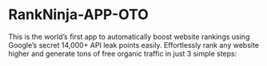 # RankNinja-APP-OTO
This is the world’s first app to automatically boost website rankings using Google’s secret 14,000+ API leak points easily. Effortlessly rank any website higher and generate tons of free organic traffic in just 3 simple steps:
